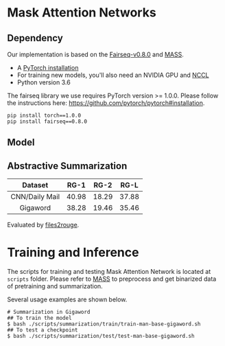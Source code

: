 # Mask Attention Networks

## Dependency
Our implementation is based on the [Fairseq-v0.8.0](https://github.com/pytorch/fairseq) and [MASS](https://github.com/microsoft/MASS).

* A [PyTorch installation](http://pytorch.org/)
* For training new models, you'll also need an NVIDIA GPU and [NCCL](https://github.com/NVIDIA/nccl)
* Python version 3.6

The fairseq library we use requires PyTorch version >= 1.0.0.
Please follow the instructions here: https://github.com/pytorch/pytorch#installation.


```
pip install torch==1.0.0 
pip install fairseq==0.8.0
```

## Model

## Abstractive Summarization
| Dataset | RG-1 | RG-2 | RG-L |
|:------:|:----:|:----:|:----:|
| CNN/Daily Mail | 40.98 | 18.29 | 37.88 |
| Gigaword | 38.28 | 19.46 | 35.46 |

Evaluated by [files2rouge](https://github.com/pltrdy/files2rouge). 

# Training and Inference

The scripts for training and testing Mask Attention Network is located at `scripts` folder. 
Please refer to [MASS](https://github.com/microsoft/MASS) to preprocess and get binarized data of pretraining and summarization. 

Several usage examples are shown below.
```
# Summarization in Gigaword
## To train the model
$ bash ./scripts/summarization/train/train-man-base-gigaword.sh
## To test a checkpoint
$ bash ./scripts/summarization/test/test-man-base-gigaword.sh

```

